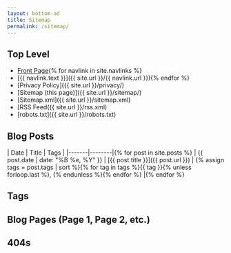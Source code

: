 ```yaml
---
layout: bottom-ad
title: Sitemap
permalink: /sitemap/
---
```


## Top Level

* [Front Page](/index.html){% for navlink in site.navlinks %}
* [{{ navlink.text }}]({{ site.url }}/{{ navlink.url }}){% endfor %}
* [Privacy Policy]({{ site.url }}/privacy/)
* [Sitemap (this page)]({{ site.url }}/sitemap/)
* [Sitemap.xml]({{ site.url }}/sitemap.xml)
* [RSS Feed({{ site.url }}/rss.xml)
* [robots.txt]({{ site.url }}/robots.txt)

## Blog Posts

| Date | Title | Tags |
|-------|--------|{% for post in site.posts %}
| {{ post.date | date: "%B %e, %Y" }} | [{{ post.title }}]({{ post.url }}) | {% assign tags = post.tags | sort %}{% for tag in tags %}{{ tag }}{% unless forloop.last %}, {% endunless %}{% endfor %} |{% endfor %}

## Tags

## Blog Pages (Page 1, Page 2, etc.)

## 404s

